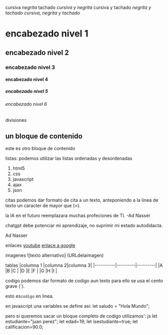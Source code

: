 <!--lenguaje markdown
objetivo: proporcionar una herramienta para documentar codigo, o aspectos tecnicoa para compartirlos o tenerlos de refenrecia en mi git hub o otra plataforma.

markdown es un lenguaje de marcado ligero 

el objetivo de su creador fue hacer quela gente pudiera escribir usando un formato de texto plano facil de leer
facil de escribir y con la posibilidad de convertir su documento en html valido.

la gran simpleza de su sintaxis hizo que tuviera una rapida adopcion y popularidad en la comunidad de desarrolladores.

actualmente aparte de permitir generar contenido html de forma dinamica, tambien se emplea (casi de forma estandar)
para la creacion de documentacion tecnica y con la proliferacion de la arquitectura JAM Stack para la creacion de sitios estaticos a traves de herramientas de tipo SSG(static site generator) y ssr (sergey side rendering) como hugo, gatsby, eleventy, next js, sergey

conocer sintaxis Markdown

1.-parrafos [parrafo 1...]
Lorem Ipsum es simplemente el texto de relleno de las imprentas y archivos de texto. Lorem Ipsum ha sido el texto de relleno estándar de las industrias desde el año 1500, cuando un impresor (N. del T. persona que se dedica a la imprenta) desconocido usó una galería de textos y los mezcló de tal manera que logró hacer un libro de textos especimen.-->

cursiva
*negrita*
tachado
*cursiva y negrita*
cursiva y tachado
*negrita y tachado*
*cursiva, negrita y tachado*


#     encabezado nivel 1
##    encabezado nivel 2
###   encabezado nivel 3
####  encabezado nivel 4
##### encabezado nivel 5
###### encabezado nivel 6

divisiones

un bloque de contenido
---
este es otro bloque de contenido

listas: podemos utilizar las listas ordenadas y desordenadas

1. html5
1. css
1. javascript
1. ajax
1. json

citas podemos dar formato de cita a un texto, anteponiendo a la linea de texto un caracter de mayor que (>).

la IA en el futuro reemplazara muchas profeciones de TI. -Ad Nasser

chatgpt debe potenciar mi aprendizaje, no suprimir mi estado autodidacta.

Ad Nasser

enlaces 
[youtube](https://www.youtube.com)
[enlace a google](https://www.google.com)

imagenes
![texto alternativo] (URLdelaimagen)

tablas
|columna 1 |columna 2|columna 3|
|----------|---------|---------|
|A         |B        |C        |
|D         |E        |F        |
|G         |H        |I        |

codigo
podemos dar formato de codigo aun texto para ello se usa el cento grave (`).

esto es`codigo` en linea.

en javascript  una variables se define asi:
let saludo = "Hola Mundo";

pero si queremos sacar un bloque completo de codigo utilizamos':
js
let estudiante="juan perez";
let edad=19;
let isestudiante=true;
let calificacion=90.0;



<!--esto es un comentario--> 
